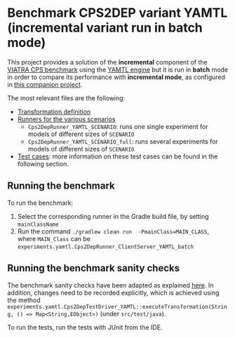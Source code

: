 # Benchmark CPS2DEP variant YAMTL (incremental variant run in batch mode)

This project provides a solution of the **incremental** component of the [VIATRA CPS benchmark](https://github.com/viatra/viatra-cps-benchmark) using the [YAMTL engine](https://yamtl.github.io) but it is run in **batch** mode in order to compare its performance with **incremental mode**, as configured in [this companion project](./m2m.incr.cps2dep.yamtl/).

The most relevant files are the following:

* [Transformation definition](./src/main/java/cps2dep/yamtl/Cps2DepYAMTL.xtend)
* [Runners for the various scenarios](./src/main/java/experiments/yamtl)
    * `Cps2DepRunner_YAMTL_SCENARIO`: runs one single experiment for models of different sizes of `SCENARIO`
    * `Cps2DepRunner_YAMTL_SCENARIO_full`: runs several experiments for models of different sizes of `SCENARIO`
* [Test cases](./src/test/java): more information on these test cases can be found in the following section.


## Running the benchmark

To run the benchmark:
1. Select the corresponding runner in the Gradle build file, by setting `mainClassName`
2. Run the command `./gradlew clean run  -PmainClass=MAIN_CLASS`, where `MAIN_Class` can be `experiments.yamtl.Cps2DepRunner_ClientServer_YAMTL_batch` 

## Running the benchmark sanity checks

The benchmark sanity checks have been adapted as explained [here](https://github.com/yamtl/viatra-cps-batch-benchmark/tree/master/m2m.batch.cps2dep.yamtl#benchmark-sanity-checks). In addition, changes need to be recorded explicitly, which is achieved using the method `experiments.yamtl.Cps2DepTestDriver_YAMTL::executeTransformation(String, () => Map<String,EObject>)` (under `src/test/java`).

To run the tests, run the tests with JUnit from the IDE.
